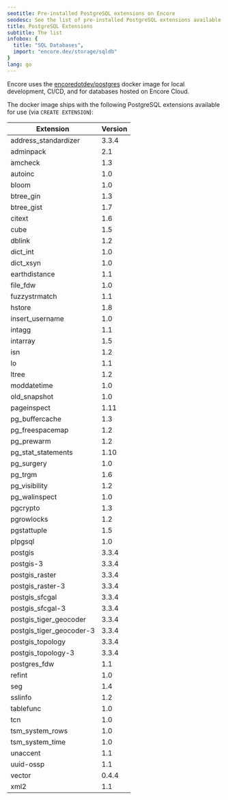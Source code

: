 ```yaml
---
seotitle: Pre-installed PostgreSQL extensions on Encore
seodesc: See the list of pre-installed PostgreSQL extensions available when using Encore
title: PostgreSQL Extensions
subtitle: The list
infobox: {
  title: "SQL Databases",
  import: "encore.dev/storage/sqldb"
}
lang: go
---
```


Encore uses the [encoredotdev/postgres](https://github.com/encoredev/postgres-image) docker image for local development,
CI/CD, and for databases hosted on Encore Cloud.

The docker image ships with the following PostgreSQL extensions available for use (via `CREATE EXTENSION`):

| Extension                      | Version |
|--------------------------------|---------|
| address_standardizer           | 3.3.4   |
| adminpack                      | 2.1     |
| amcheck                        | 1.3     |
| autoinc                        | 1.0     |
| bloom                          | 1.0     |
| btree_gin                      | 1.3     |
| btree_gist                     | 1.7     |
| citext                         | 1.6     |
| cube                           | 1.5     |
| dblink                         | 1.2     |
| dict_int                       | 1.0     |
| dict_xsyn                      | 1.0     |
| earthdistance                  | 1.1     |
| file_fdw                       | 1.0     |
| fuzzystrmatch                  | 1.1     |
| hstore                         | 1.8     |
| insert_username                | 1.0     |
| intagg                         | 1.1     |
| intarray                       | 1.5     |
| isn                            | 1.2     |
| lo                             | 1.1     |
| ltree                          | 1.2     |
| moddatetime                    | 1.0     |
| old_snapshot                   | 1.0     |
| pageinspect                    | 1.11    |
| pg_buffercache                 | 1.3     |
| pg_freespacemap                | 1.2     |
| pg_prewarm                     | 1.2     |
| pg_stat_statements             | 1.10    |
| pg_surgery                     | 1.0     |
| pg_trgm                        | 1.6     |
| pg_visibility                  | 1.2     |
| pg_walinspect                  | 1.0     |
| pgcrypto                       | 1.3     |
| pgrowlocks                     | 1.2     |
| pgstattuple                    | 1.5     |
| plpgsql                        | 1.0     |
| postgis                        | 3.3.4   |
| postgis-3                      | 3.3.4   |
| postgis_raster                 | 3.3.4   |
| postgis_raster-3               | 3.3.4   |
| postgis_sfcgal                 | 3.3.4   |
| postgis_sfcgal-3               | 3.3.4   |
| postgis_tiger_geocoder         | 3.3.4   |
| postgis_tiger_geocoder-3       | 3.3.4   |
| postgis_topology               | 3.3.4   |
| postgis_topology-3             | 3.3.4   |
| postgres_fdw                   | 1.1     |
| refint                         | 1.0     |
| seg                            | 1.4     |
| sslinfo                        | 1.2     |
| tablefunc                      | 1.0     |
| tcn                            | 1.0     |
| tsm_system_rows                | 1.0     |
| tsm_system_time                | 1.0     |
| unaccent                       | 1.1     |
| uuid-ossp                      | 1.1     |
| vector                         | 0.4.4   |
| xml2                           | 1.1     |
